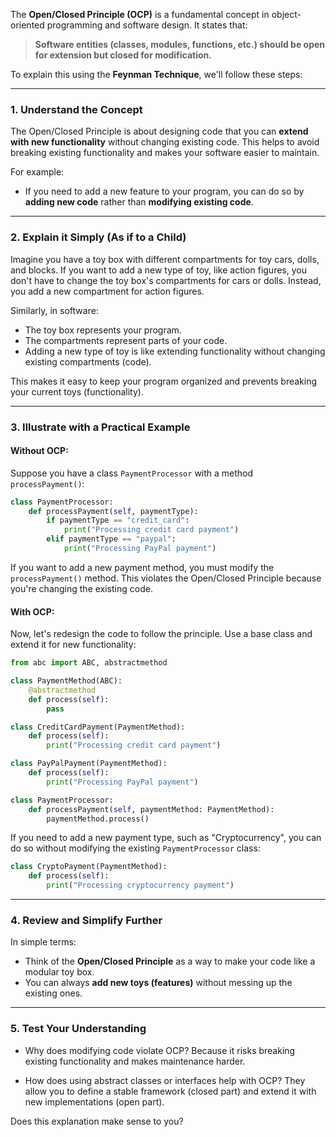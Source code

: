 The **Open/Closed Principle (OCP)** is a fundamental concept in object-oriented programming and software design. It states that:

> **Software entities (classes, modules, functions, etc.) should be open for extension but closed for modification.**

To explain this using the **Feynman Technique**, we'll follow these steps:

---

### 1. **Understand the Concept**

The Open/Closed Principle is about designing code that you can **extend with new functionality** without changing existing code. This helps to avoid breaking existing functionality and makes your software easier to maintain.

For example:

* If you need to add a new feature to your program, you can do so by **adding new code** rather than **modifying existing code**.

---

### 2. **Explain it Simply (As if to a Child)**

Imagine you have a toy box with different compartments for toy cars, dolls, and blocks. If you want to add a new type of toy, like action figures, you don't have to change the toy box's compartments for cars or dolls. Instead, you add a new compartment for action figures.

Similarly, in software:

* The toy box represents your program.
* The compartments represent parts of your code.
* Adding a new type of toy is like extending functionality without changing existing compartments (code).

This makes it easy to keep your program organized and prevents breaking your current toys (functionality).

---

### 3. **Illustrate with a Practical Example**

#### Without OCP:

Suppose you have a class `PaymentProcessor` with a method `processPayment()`:

```python
class PaymentProcessor:
    def processPayment(self, paymentType):
        if paymentType == "credit_card":
            print("Processing credit card payment")
        elif paymentType == "paypal":
            print("Processing PayPal payment")
```

If you want to add a new payment method, you must modify the `processPayment()` method. This violates the Open/Closed Principle because you're changing the existing code.

#### With OCP:

Now, let's redesign the code to follow the principle. Use a base class and extend it for new functionality:

```python
from abc import ABC, abstractmethod

class PaymentMethod(ABC):
    @abstractmethod
    def process(self):
        pass

class CreditCardPayment(PaymentMethod):
    def process(self):
        print("Processing credit card payment")

class PayPalPayment(PaymentMethod):
    def process(self):
        print("Processing PayPal payment")

class PaymentProcessor:
    def processPayment(self, paymentMethod: PaymentMethod):
        paymentMethod.process()
```

If you need to add a new payment type, such as "Cryptocurrency", you can do so without modifying the existing `PaymentProcessor` class:

```python
class CryptoPayment(PaymentMethod):
    def process(self):
        print("Processing cryptocurrency payment")
```

---

### 4. **Review and Simplify Further**

In simple terms:

* Think of the **Open/Closed Principle** as a way to make your code like a modular toy box.
* You can always **add new toys (features)** without messing up the existing ones.

---

### 5. **Test Your Understanding**

* Why does modifying code violate OCP?
  Because it risks breaking existing functionality and makes maintenance harder.

* How does using abstract classes or interfaces help with OCP?
  They allow you to define a stable framework (closed part) and extend it with new implementations (open part).

Does this explanation make sense to you?
